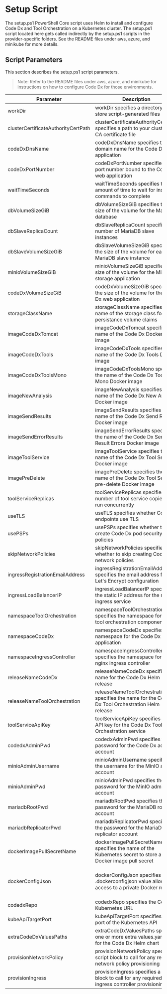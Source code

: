 
# Setup Script

The setup.ps1 PowerShell Core script uses Helm to install and configure Code Dx and Tool Orchestration on a Kubernetes cluster. The setup.ps1 script located here gets called indirectly by the setup.ps1 scripts in the provider-specific folders. See the README files under aws, azure, and minikube for more details.

## Script Parameters

This section describes the setup.ps1 script parameters.

>Note: Refer to the README files under aws, azure, and minikube for instructions on how to configure Code Dx for those environments.

| Parameter | Description | Default | Example |
|---|---|---|---|
| workDir | workDir specifies a directory to store script-generated files | $HOME/.k8s-codedx | |
| clusterCertificateAuthorityCertPath | clusterCertificateAuthorityCertPath specifies a path to your cluster's CA certificate file | | ./aws-eks.pem |
| codeDxDnsName | codeDxDnsName specifies the domain name for the Code Dx web application | | www.codedx.io |
| codeDxPortNumber | codeDxPortNumber specifies the port number bound to the Code Dx web application | 8443 | |
| waitTimeSeconds | waitTimeSeconds specifies the amount of time to wait for install commands to complete | 900 | |
| dbVolumeSizeGiB | dbVolumeSizeGiB specifies the size of the volume for the MariaDB database | 32 | |
| dbSlaveReplicaCount | dbSlaveReplicaCount specifies the number of MariaDB slave instances | 0 | |
| dbSlaveVolumeSizeGiB | dbSlaveVolumeSizeGiB specifies the size of the volume for each MariaDB slave instance | 32 | |
| minioVolumeSizeGiB | minioVolumeSizeGiB specifies the size of the volume for the MinIO storage application | 32 | |
| codeDxVolumeSizeGiB | codeDxVolumeSizeGiB specifies the size of the volume for the Code Dx web application | 32 | |
| storageClassName | storageClassName specifies the name of the storage class for persistance volume claims | | managed-premium |
| imageCodeDxTomcat | imageCodeDxTomcat specifies the name of the Code Dx Docker image | codedxregistry.azurecr.io/codedx/codedx-tomcat:latest |
| imageCodeDxTools | imageCodeDxTools specifies the name of the Code Dx Tools Docker image | codedxregistry.azurecr.io/codedx/codedx-tools:latest | |
| imageCodeDxToolsMono | imageCodeDxToolsMono specifies the name of the Code Dx Tools Mono Docker image | codedxregistry.azurecr.io/codedx/codedx-toolsmono:latest | |
| imageNewAnalysis | imageNewAnalysis specifies the name of the Code Dx New Analysis Docker image | codedxregistry.azurecr.io/codedx/codedx-newanalysis:latest | |
| imageSendResults | imageSendResults specifies the name of the Code Dx Send Results Docker image | codedxregistry.azurecr.io/codedx/codedx-results:latest | |
| imageSendErrorResults | imageSendErrorResults specifies the name of the Code Dx Send Result Errors Docker image | codedxregistry.azurecr.io/codedx/codedx-error-results:latest | |
| imageToolService | imageToolService specifies the name of the Code Dx Tool Service Docker image | codedxregistry.azurecr.io/codedx/codedx-tool-service:latest | |
| imagePreDelete | imagePreDelete specifies the name of the Code Dx Tool Service pre-delete Docker image | codedxregistry.azurecr.io/codedx/codedx-cleanup:latest | |
| toolServiceReplicas | toolServiceReplicas specifies the number of tool service copies to run concurrently | 3 | |
| useTLS | useTLS specifies whether Code Dx endpoints use TLS | $true | |
| usePSPs | usePSPs specifies whether to create Code Dx pod security policies | $true | |
| skipNetworkPolicies | skipNetworkPolicies specifies whether to skip creating Code Dx network policies | $false | |
| ingressRegistrationEmailAddress | ingressRegistrationEmailAddress specifies the email address for the Let's Encrypt configuration | | |
| ingressLoadBalancerIP | ingressLoadBalancerIP specifies the static IP address for the nginx ingress service | | |
| namespaceToolOrchestration | namespaceToolOrchestration specifies the namespace for the tool orchestration components | cdx-svc | |
| namespaceCodeDx | namespaceCodeDx specifies the namespace for the Code Dx application | cdx-app | |
| namespaceIngressController | namespaceIngressController specifies the namespace for the nginx ingress controller | nginx | |
| releaseNameCodeDx | releaseNameCodeDx specifies the name for the Code Dx Helm release | codedx-app | |
| releaseNameToolOrchestration | releaseNameToolOrchestration specifies the name for the Code Dx Tool Orchestration Helm release | toolsvc-codedx-tool-orchestration | |
| toolServiceApiKey | toolServiceApiKey specifies the API key for the Code Dx Tool Orchestration service | [guid]::newguid() | |
| codedxAdminPwd | codedxAdminPwd specifies the password for the Code Dx admin account | | |
| minioAdminUsername | minioAdminUsername specifies the username for the MinIO admin account | admin | |
| minioAdminPwd | minioAdminPwd specifies the password for the MinIO admin account | | |
| mariadbRootPwd | mariadbRootPwd specifies the password for the MariaDB root account | | |
| mariadbReplicatorPwd | mariadbReplicatorPwd specifies the password for the MariaDB replicator account | | |
| dockerImagePullSecretName | dockerImagePullSecretName specifies the name of the Kubernetes secret to store a Docker image pull secret | | |
| dockerConfigJson | dockerConfigJson specifies the .dockerconfigjson value allowing access to a private Docker registry | | See .dockerconfigjson at https://kubernetes.io/docs/tasks/configure-pod-container/pull-image-private-registry/#registry-secret-existing-credentials |
| codedxRepo | codedxRepo specifies the Code Dx Kubernetes URL | https://codedx.github.io/codedx-kubernetes | |
| kubeApiTargetPort | kubeApiTargetPort specifies the port of the Kubernetes API | 443 | |
| extraCodeDxValuesPaths | extraCodeDxValuesPaths specifies one or more extra values.yaml files for the Code Dx Helm chart | | |
| provisionNetworkPolicy | provisionNetworkPolicy specifies a script block to call for any required network policy provisioning | | |
| provisionIngress | provisionIngress specifies a script block to call for any required ingress controller provisioning | | |
